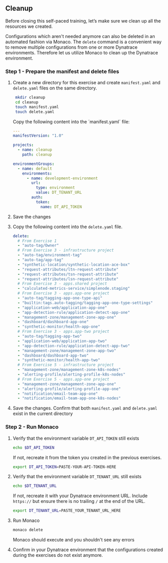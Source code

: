## Cleanup

Before closing this self-paced training, let’s make sure we clean up all the resources we created.

Configurations which aren't needed anymore can also be deleted in an automated fashion via Monaco. The `delete` command is a convenient way to remove multiple configurations from one or more Dynatrace environments. Therefore let us utilize Monaco to clean up the Dynatrace environment.

### Step 1 - Prepare the manifest and delete files

1. Create a new directory for this exercise and create `manifest.yaml` and `delete.yaml` files on the same directory.
 
   ```bash
    mkdir cleanup
    cd cleanup
    touch manifest.yaml
    touch delete.yaml
   ```

   Copy the following content into the ´manifest.yaml´ file:
 
    ```yaml
    ---
    manifestVersion: "1.0"

    projects:
      - name: cleanup
        path: cleanup

    environmentGroups:
      - name: default
        environments:
          - name: development-environment
            url:
              type: environment
              value: DT_TENANT_URL
            auth:
              token:
                name: DT_API_TOKEN
   ```
 
2. Save the changes

3. Copy the following content into the `delete.yaml` file.
    
    ```yaml
    delete:
      # From Exercise 1
      - "auto-tag/Owner"
      # From Exercise 3 - infrastructure project
      - "auto-tag/environment-tag"
      - "auto-tag/app-tag"
      - "synthetic-location/synthetic-location-ace-box"
      - "request-attributes/ltn-request-attribute"
      - "request-attributes/tsn-request-attribute"
      - "request-attributes/lsn-request-attribute"
      # From Exercise 3 - apps.shared project
      - "calculated-metrics-service/simplenode.staging"
      # From Exercise 3 - apps.app-one project
      - "auto-tag/tagging-app-one-type-api"
      - "builtin:tags.auto-tagging/tagging-app-one-type-settings"
      - "application-web/application-app-one"
      - "app-detection-rule/application-detect-app-one"
      - "management-zone/management-zone-app-one"
      - "dashboard/dashboard-app-one"
      - "synthetic-monitor/health-app-one"
      # From Exercise 3 - apps.app-two project
      - "auto-tag/tagging-app-two"
      - "application-web/application-app-two"
      - "app-detection-rule/application-detect-app-two"
      - "management-zone/management-zone-app-two"
      - "dashboard/dashboard-app-two"
      - "synthetic-monitor/health-app-two"
      # From Exercise 5 - infrastructure project
      - "management-zone/management-zone-k8s-nodes"
      - "alerting-profile/alerting-profile-k8s-nodes"
      # From Exercise 5 - apps.app-one project
      - "management-zone/management-zone-app-one"
      - "alerting-profile/alerting-profile-app-one"
      - "notification/email-team-app-one"
      - "notification/email-team-app-one-k8s-nodes"
    ```
    
4. Save the changes. Confirm that both `manifest.yaml` and `delete.yaml` exist in the current directory

### Step 2 - Run Monaco

1. Verify that the environment variable `DT_API_TOKEN` still exists

    ```bash
    echo $DT_API_TOKEN
    ```

    If not, recreate it from the token you created in the previous exercises.

    ```bash
    export DT_API_TOKEN=PASTE-YOUR-API-TOKEN-HERE
    ```
2. Verify that the environment variable `DT_TENANT_URL` still exists

    ```bash
    echo $DT_TENANT_URL
    ```

    If not, recreate it with your Dynatrace environment URL. Include `https://` but ensure there is no trailing `/` at the end of the URL.

    ```bash
    export DT_TENANT_URL=PASTE_YOUR_TENANT_URL_HERE
    ```

3. Run Monaco

    ```bash
    monaco delete
    ```

    Monaco should execute and you shouldn't see any errors

4. Confirm in your Dynatrace environment that the configurations created during the exercises do not exist anymore.

